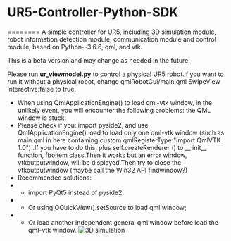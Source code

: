 # UR5-Controller-Python-SDK
========
A simple controller for UR5, including 3D simulation module, robot information detection module, communication module and control module, based on Python--3.6.6, qml, and vtk.

This is a beta version and may change as needed in the future.

Please run **ur_viewmodel.py** to control a physical UR5 robot.if you want to run it without a physical robot, change qmlRobotGui/main.qml SwipeView interactive:false to true.

 - When using QmlApplicationEngine() to load qml-vtk window, in the unlikely event, you will encounter the following problems: the QML window is stuck.
 - Please check if you: import pyside2, and use QmlApplicationEngine().load to load only one qml-vtk window (such as main.qml in here containing custom qmlRegisterType "import QmlVTK 1.0") .If you have to do this, plus self.createRenderer () to __ init__ function, fboitem class.Then it works but an error window, vtkoutputwindow, will be displayed.Then try to close the vtkoutputwindow (maybe call the Win32 API findwindow?)
 - Recommended solutions:
 -  - import PyQt5 instead of pyside2;
 -  - Or using QQuickView().setSource to load qml window;
 -  - Or load another independent general qml window before load the qml-vtk window.
![3D simulation](https://github.com/XuhengChai/UR5-Controller-Python-SDK/blob/main/gif/ur%20controller.gif)
